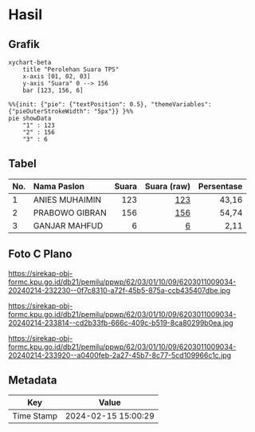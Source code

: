 # Hasil

## Grafik

```mermaid
xychart-beta
    title "Perolehan Suara TPS"
    x-axis [01, 02, 03]
    y-axis "Suara" 0 --> 156
    bar [123, 156, 6]
```

```mermaid
%%{init: {"pie": {"textPosition": 0.5}, "themeVariables": {"pieOuterStrokeWidth": "5px"}} }%%
pie showData
    "1" : 123
    "2" : 156
    "3" : 6
```

## Tabel

| No. | Nama Paslon    | Suara | Suara (raw) | Persentase |
|:--- |:-------------- | -----:| -----------:| ----------:|
| 1   | ANIES MUHAIMIN | 123   | [123][p-1]  | 43,16      |
| 2   | PRABOWO GIBRAN | 156   | [156][p-2]  | 54,74      |
| 3   | GANJAR MAHFUD  | 6     | [6][p-3]    | 2,11       |


[p-1]: https://github.com/gigit-pemilu/pemilu-2024-62-kalimantan-tengah/blob/main/pilpres/hitung-suara/sub/62-kalimantan-tengah/sub/03-kapuas/sub/01-selat/sub/1009-selat-hulu/sub/034-tps/sub/paslon-1.txt
[p-2]: https://github.com/gigit-pemilu/pemilu-2024-62-kalimantan-tengah/blob/main/pilpres/hitung-suara/sub/62-kalimantan-tengah/sub/03-kapuas/sub/01-selat/sub/1009-selat-hulu/sub/034-tps/sub/paslon-2.txt
[p-3]: https://github.com/gigit-pemilu/pemilu-2024-62-kalimantan-tengah/blob/main/pilpres/hitung-suara/sub/62-kalimantan-tengah/sub/03-kapuas/sub/01-selat/sub/1009-selat-hulu/sub/034-tps/sub/paslon-3.txt

## Foto C Plano

https://sirekap-obj-formc.kpu.go.id/db21/pemilu/ppwp/62/03/01/10/09/6203011009034-20240214-232230--0f7c8310-a72f-45b5-875a-ccb435407dbe.jpg

https://sirekap-obj-formc.kpu.go.id/db21/pemilu/ppwp/62/03/01/10/09/6203011009034-20240214-233814--cd2b33fb-666c-409c-b519-8ca80299b0ea.jpg

https://sirekap-obj-formc.kpu.go.id/db21/pemilu/ppwp/62/03/01/10/09/6203011009034-20240214-233920--a0400feb-2a27-45b7-8c77-5cd109966c1c.jpg


## Metadata

| Key        | Value               |
| ---------- | ------------------- |
| Time Stamp | 2024-02-15 15:00:29 |



